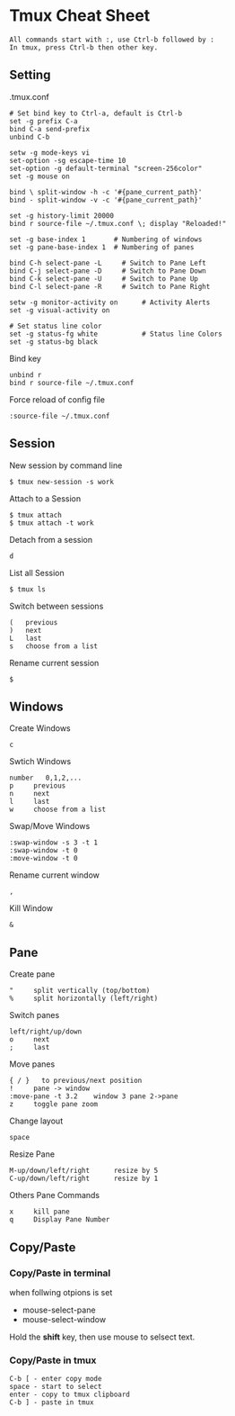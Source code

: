 # Tmux Cheat Sheet

```
All commands start with :, use Ctrl-b followed by :
In tmux, press Ctrl-b then other key.
```

## Setting
.tmux.conf
```
# Set bind key to Ctrl-a, default is Ctrl-b
set -g prefix C-a
bind C-a send-prefix
unbind C-b

setw -g mode-keys vi
set-option -sg escape-time 10
set-option -g default-terminal "screen-256color"
set -g mouse on

bind \ split-window -h -c '#{pane_current_path}'
bind - split-window -v -c '#{pane_current_path}'

set -g history-limit 20000
bind r source-file ~/.tmux.conf \; display "Reloaded!"

set -g base-index 1       # Numbering of windows
set -g pane-base-index 1  # Numbering of panes

bind C-h select-pane -L     # Switch to Pane Left
bind C-j select-pane -D     # Switch to Pane Down
bind C-k select-pane -U     # Switch to Pane Up
bind C-l select-pane -R     # Switch to Pane Right

setw -g monitor-activity on      # Activity Alerts
set -g visual-activity on

# Set status line color
set -g status-fg white           # Status line Colors
set -g status-bg black
```

Bind key
```
unbind r
bind r source-file ~/.tmux.conf
```

Force reload of config file
```
:source-file ~/.tmux.conf
```

## Session
New session by command line
```
$ tmux new-session -s work
```
Attach to a Session
```
$ tmux attach
$ tmux attach -t work
```
Detach from a session
```
d
```
List all Session
```
$ tmux ls
```
Switch between sessions
```
(   previous
)   next
L   last
s   choose from a list
```
Rename current session
```
$
```

## Windows
Create Windows
```
c
```
Swtich Windows
```
number   0,1,2,...
p     previous
n     next
l     last
w     choose from a list
```

Swap/Move Windows
```
:swap-window -s 3 -t 1
:swap-window -t 0
:move-window -t 0
```

Rename current window
```
,
```
Kill Window
```
&
```

## Pane
Create pane
```
"     split vertically (top/bottom)
%     split horizontally (left/right)
```
Switch panes
```
left/right/up/down
o     next
;     last
```
Move panes
```
{ / }   to previous/next position
!     pane -> window
:move-pane -t 3.2    window 3 pane 2->pane
z     toggle pane zoom
```
Change layout
```
space
```
Resize Pane
```
M-up/down/left/right      resize by 5
C-up/down/left/right      resize by 1
```
Others Pane Commands
```
x     kill pane
q     Display Pane Number
```

## Copy/Paste
### Copy/Paste in terminal
when follwing otpions is set
* mouse-select-pane
* mouse-select-window

Hold the **shift** key, then use mouse to selsect text.

### Copy/Paste in tmux
```
C-b [ - enter copy mode
space - start to select
enter - copy to tmux clipboard
C-b ] - paste in tmux
```
